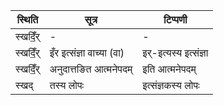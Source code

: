 | स्थिति | सूत्र | टिप्पणी |
| ----- | ------- | ------ |
| स्खदिँ॒र् | - | - |
| स्खदिँ॒र् | इँर इत्संज्ञा वाच्या (वा) | इर्-इत्यस्य इत्संज्ञा |
| स्खदिँ॒र् | अनुदात्तङित आत्मनेपदम् | इति आत्मनेपदम् |
| स्खद् | तस्य लोपः | इत्संज्ञकस्य लोपः |
